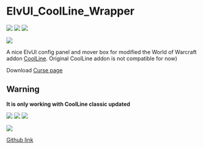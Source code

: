 # ElvUI_CoolLine_Wrapper
[![](http://cf.way2muchnoise.eu/title/356978.svg)](https://www.curseforge.com/wow/addons/coolline-classic-updated)
[![](http://cf.way2muchnoise.eu/versions/356978.svg)](https://www.curseforge.com/wow/addons/coolline-classic-updated)
[![](http://cf.way2muchnoise.eu/356978.svg)](https://www.curseforge.com/wow/addons/coolline-classic-updated)

![](https://github.com/LoneWanderer-GH/CoolLine/workflows/Retail-Classic-Build/badge.svg)


A nice ElvUI config panel and mover box for modified the World of Warcraft addon [CoolLine](https://www.curseforge.com/wow/addons/coolline-classic-updated). Original CoolLine addon is not compatible for now)

Download [Curse page](https://www.curseforge.com/wow/addons/elvui-coolline-wrapper)

## Warning
**It is only working with CoolLine classic updated**

[![](http://cf.way2muchnoise.eu/title/356973.svg)](https://www.curseforge.com/wow/addons/coolline-classic-updated)
[![](http://cf.way2muchnoise.eu/versions/356973.svg)](https://www.curseforge.com/wow/addons/coolline-classic-updated)
[![](http://cf.way2muchnoise.eu/356973.svg)](https://www.curseforge.com/wow/addons/coolline-classic-updated)

![](https://github.com/LoneWanderer-GH/CoolLine/workflows/Retail-Classic-Build/badge.svg)

[Github link](https://github.com/LoneWanderer-GH/CoolLine)
